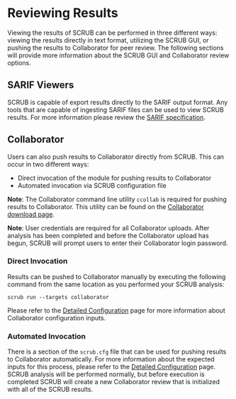 # Reviewing Results

Viewing the results of SCRUB can be performed in three different ways: viewing the results directly in text format, utilizing the SCRUB GUI, or pushing the results to Collaborator for peer review. The following sections will provide more information about the SCRUB GUI and Collaborator review options.


## SARIF Viewers

SCRUB is capable of export results directly to the SARIF output format. Any tools that are capable of ingesting SARIF files can be used to view SCRUB results. For more information please review the [SARIF specification](https://sarifweb.azurewebsites.net/).


## Collaborator

Users can also push results to Collaborator directly from SCRUB. This can occur in two different ways:

- Direct invocation of the module for pushing results to Collaborator
- Automated invocation via SCRUB configuration file

**Note**: The Collaborator command line utility `ccollab` is required for pushing results to Collaborator. This utility can be found on the [Collaborator download page](https://support.smartbear.com/collaborator/downloads/).

**Note**: User credentials are required for all Collaborator uploads. After analysis has been completed and before the Collaborator upload has begun, SCRUB will prompt users to enter their Collaborator login password.


### Direct Invocation

Results can be pushed to Collaborator manually by executing the following command from the same location as you performed your SCRUB analysis:

    scrub run --targets collaborator

Please refer to the [Detailed Configuration](configuration.md) page for more information about Collaborator configuration inputs.


### Automated Invocation

There is a section of the `scrub.cfg` file that can be used for pushing results to Collaborator automatically. For more information about the expected inputs for this process, please refer to the [Detailed Configuration](configuration.md) page. SCRUB analysis will be performed normally, but before execution is completed SCRUB will create a new Collaborator review that is initialized with all of the SCRUB results.
